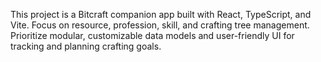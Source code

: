 <!-- Use this file to provide workspace-specific custom instructions to Copilot. For more details, visit https://code.visualstudio.com/docs/copilot/copilot-customization#_use-a-githubcopilotinstructionsmd-file -->

This project is a Bitcraft companion app built with React, TypeScript, and Vite. Focus on resource, profession, skill, and crafting tree management. Prioritize modular, customizable data models and user-friendly UI for tracking and planning crafting goals.
